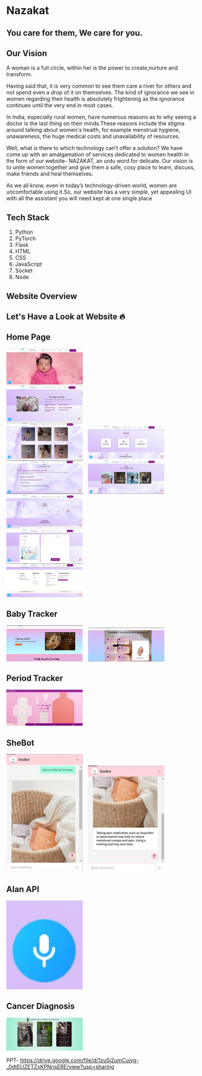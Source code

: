 # Nazakat
## You care for them, We care for you.

## Our Vision

A woman is a full circle, within her is the power to create,nurture and transform. 

Having said that, it is very common to see them care a river for others and not spend even a drop of it on themselves. The kind of ignorance we see in women regarding their health is absolutely frightening as the ignorance continues until the very end in most cases. 

In India, especially rural women, have numerous reasons as to why seeing a doctor is the last thing on their minds.These reasons include the stigma around talking about women's health, for example menstrual hygiene, unawareness, the huge medical costs and unavailability of resources.

Well, what is there to which technology can’t offer a solution?
We have come up with an amalgamation of services dedicated to women health in the form of our website- NAZAKAT, an urdu word for delicate. 
Our vision is to unite women together and give them a safe, cosy place to learn, discuss, make friends and heal themselves. 

As we all know, even in today’s technology-driven world, women are uncomfortable using it.So, our website has a very simple, yet appealing UI with all the assistant you will need kept at one single place

 ## Tech Stack
 1. Python
 2. PyTorch
 3. Flask
 4. HTML
 5. CSS
 6. JavaScript
 7. Socket
 8. Node

## Website Overview
<h2 align= "left"><b>Let's Have a Look at Website 🔥</b></h2>

<p align="left">

## Home Page  
<img width=40% src="screenshots/homepg1.jpeg"> &ensp;  
<img width=40% src="screenshots/homepg2.jpeg"> &ensp;  
<img width=40% src="screenshots/homepg3.jpeg"> &ensp; 
<img width=40% src="screenshots/homepg4.jpeg"> &ensp;
<img width=40% src="screenshots/homepg5.jpeg"> &ensp; 
<img width=40% src="screenshots/homepg6.jpeg"> &ensp;  
<img width=40% src="screenshots/homepg7.jpeg"> &ensp;  
<img width=40% src="screenshots/homepg8.jpeg"> &ensp;  
<img width=40% src="screenshots/homepg9.jpeg"> &ensp;  
 
 
## Baby Tracker 
<img width=40% src="screenshots/pregt1.jpeg"> &ensp;
<img width=40% src="screenshots/pregt2.jpeg"> &ensp;  

## Period Tracker  
<img width=40% src="screenshots/periodtracker.jpeg"> &ensp;  

## SheBot  
<img width=40% src="screenshots/shebot1.jpeg"> &ensp; 
<img width=40% src="screenshots/shebot2.jpeg"> &ensp;  


## Alan API 
<img width=40% src="screenshots/alan.jpeg"> &ensp;  

 ## Cancer Diagnosis
<img width=40% src="screenshots/cancerdiagnosis.jpeg"> &ensp;  
 
PPT- https://drive.google.com/file/d/1zu5j2umCujyg-_0dtEUZETZxKPNnsERE/view?usp=sharing
